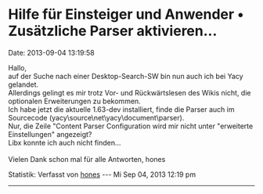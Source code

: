 Hilfe für Einsteiger und Anwender • Zusätzliche Parser aktivieren\...
=====================================================================

Date: 2013-09-04 13:19:58

Hallo,\
auf der Suche nach einer Desktop-Search-SW bin nun auch ich bei Yacy
gelandet.\
Allerdings gelingt es mir trotz Vor- und Rückwärtslesen des Wikis nicht,
die optionalen Erweiterungen zu bekommen.\
Ich habe jetzt die aktuelle 1.63-dev installiert, finde die Parser auch
im Sourcecode (yacy\\source\\net\\yacy\\document\\parser).\
Nur, die Zeile \"Content Parser Configuration wird mir nicht unter
\"erweiterte Einstellungen\" angezeigt?\
Libx konnte ich auch nicht finden\...\
\
Vielen Dank schon mal für alle Antworten, hones

Statistik: Verfasst von
[hones](http://forum.yacy-websuche.de/memberlist.php?mode=viewprofile&u=8997)
--- Mi Sep 04, 2013 12:19 pm

------------------------------------------------------------------------
